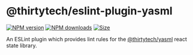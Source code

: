 # @thirtytech/eslint-plugin-yasml

<a href="https://npmjs.org/package/@thirtytech/eslint-plugin-yasml"><img alt="NPM version" src="https://img.shields.io/npm/v/@thirtytech/eslint-plugin-yasml.svg?style=flat-square"></a>
<a href="https://npmjs.org/package/@thirtytech/eslint-plugin-yasml"><img alt="NPM downloads" src="https://img.shields.io/npm/dm/@thirtytech/eslint-plugin-yasml.svg?style=flat-square"></a>
<a href="https://unpkg.com/@thirtytech/eslint-plugin-yasml"><img alt="Size" src="https://img.badgesize.io/https://unpkg.com/@thirtytech/eslint-plugin-yasml?style=flat-square"></a>

An ESLint plugin which provides lint rules for the [@thirtytech/yasml](https://github.com/thirtytech/yasml) react state library.